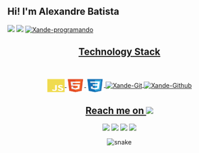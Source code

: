## Hi! I'm Alexandre Batista
<div
  <a href="https://github.com/rafaballerini">
  <img height="150em"  src="https://github-readme-stats.vercel.app/api?username=BatistaAlexandre&show_icons=true&theme=dark&include_all_commits=true&count_private=true"/>
  <img height="150em" src="https://github-readme-stats.vercel.app/api/top-langs/?username=BatistaAlexandre&layout=compact&langs_count=7&theme=dark"/>
  <a href="https://github.com/BatistaAlexandre"><img height="150" width="202" alt="Xande-programando" src="https://www.mygo.ge/uploads/blog/1584023795.jpg" >
  </div>
  
  <h2 align="center">Technology Stack </h2>

 <div style="display: inline_block"><br>
  <p align="center">
  <img align="center" alt="Xande-Js" height="30" width="40" src="https://raw.githubusercontent.com/devicons/devicon/master/icons/javascript/javascript-plain.svg">
  <img align="center" alt="Xande-HTML" height="30" width="40" src="https://raw.githubusercontent.com/devicons/devicon/master/icons/html5/html5-original.svg">
  <img align="center" alt="Xande-CSS" height="30" width="40" src="https://raw.githubusercontent.com/devicons/devicon/master/icons/css3/css3-original.svg">
 <img align="center" alt="Xande-Git" height="30" width="30" src="https://upload.wikimedia.org/wikipedia/commons/thumb/3/3f/Git_icon.svg/1024px-Git_icon.svg.png">
<img align="center" alt="Xande-Github" height="50" width="50" src="https://www.iconninja.com/files/604/580/1001/github-development-code-coding-program-programming-icon.svg"/>
   
    
</div>
  
 
 ## <div> 
  <h2 align="center">Reach me on <img src="https://media0.giphy.com/media/jqNPzdTTxQfOgOqpO4/source.gif" width="50"></h2>
  <p align="center">
  <a href="https://www.instagram.com/xandebatist/?hl=pt-br" target="_blank"><img src="https://img.shields.io/badge/-Instagram-%23E4405F?style=for-the-badge&logo=instagram&logoColor=white" target="_blank"><a>
  <a href = "mailto:abatista223@gmail.com"><img src="https://img.shields.io/badge/-Gmail-%23333?style=for-the-badge&logo=gmail&logoColor=white" target="_blank"></a>
  <a href="https://www.linkedin.com/in/-alexandre-batista-/" target="_blank"><img src="https://img.shields.io/badge/-LinkedIn-%230077B5?style=for-the-badge&logo=linkedin&logoColor=white" target="_blank"></a>
      <a href="https://wa.me/qr/GYXMISFCZM33I1" target="_blank"><img src="https://img.shields.io/badge/WhatsApp-25D366?style=for-the-badge&logo=whatsapp&logoColor=white"> </a>
 
<p align="center">
  <img src="https://github.com/ritik307/ritik307/raw/output/github-contribution-grid-snake.svg" alt="snake"></center>
</p> 
</div>


